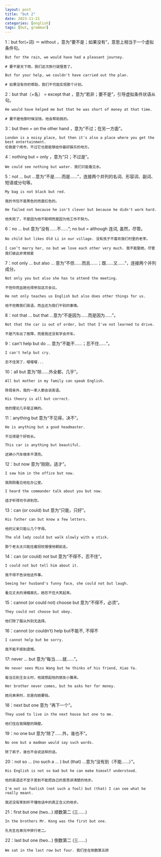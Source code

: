 ```yaml
---
layout: post
title: "but 2"
date: 2023-11-21
categories: [english]
tags: [but, grammar]
---
```


1：but for(+词) ＝ without ，意为“要不是；如果没有”，意思上相当于一个虚拟条件句。
```
But for the rain, we would have had a pleasant journey.

# 要不是天下雨，我们这次旅行就惬意了。

But for your help, we couldn't have carried out the plan.

# 如果没有你的帮助，我们不可能实现那个计划。
```

2：but that（+名） = except that ，意为“若非；要不是”，引导虚拟条件状语从句。
```
He would have helped me but that he was short of money at that time.

# 要不是他那时候没钱，他会帮助我的。
```

3：but then = on the other hand ，意为“不过；在另一方面”。
```
London is a noisy place, but then it's also a place where you get the best entertainment.
伦敦是个闹市，不过它也是能够给你最好娱乐的地方。
````

4：nothing but = only ，意为“只；不过是”。
```
We could see nothing but water. 我们只能看见水。
```

5：not … but …意为“不是……而是……”，连接两个并列的名词、形容词、副词、短语或分句等。
```
My bag is not black but red. 

我的书包不是黑色的而是红色的。

He failed not because he isn't clever but because he didn't work hard. 

他失败了，不是因为他不聪明而是因为他工作不努力。
```

6：no … but 意为“没有……不……”; no but = although 连词, 虽然，尽管。
```
No child but likes Old Li in our village. 没有孩子不喜欢我们村里的老李。

I can’t marry her, no but we love each other very much. 我不能娶她，尽管我们彼此非常相爱
```

7：not only … but also … 意为“不但……而且……；既……又……”，连接两个并列成分。
```
Not only you but also she has to attend the meeting. 

不但你而且她也得参加这次会议。

He not only teaches us English but also does other things for us. 

他不但教我们英语，而且还为我们干别的事情。
```

8：not that … but that …意为“不是因为……而是因为……”。
```
Not that the car is out of order, but that I've not learned to drive. 

不是汽车出了故障，而是我还没有学会开车。
```

9：can't help but do … 意为“不能不……；忍不住……”。
```
I can't help but cry. 

忍不住哭了，嘤嘤嘤...
```

10：all but 意为“除……外全都，几乎”。
```
All but mother in my family can speak English. 

除母亲外，我的一家人都会说英语。

His theory is all but correct. 

他的理论几乎是正确的。   
```

11：anything but 意为“不见得，决不”。
```
He is anything but a good headmaster. 

不见得是个好校长。

This car is anything but beautiful. 

这辆小汽车根本不漂亮。
```


12：but now 意为“刚刚，适才”。
```
I saw him in the office but now. 

我刚刚看见他在办公室。

I heard the commander talk about you but now. 

适才听得司令讲到您。
```

13：can (or could) but 意为“只能，只好”。
```
His father can but know a few letters. 

他的父亲只能认几个字母。

The old lady could but walk slowly with a stick. 

那个老太太只能拄着拐杖慢慢地朝前走。
```

14：can (or could) not but 意为“不得不，忍不住”。
```
I could not but tell him about it. 

我不得不告诉他这件事。

Seeing her husband's funny face, she could not but laugh. 

看见丈夫的滑稽面孔，她忍不住大笑起来。
```

15：cannot (or could not) choose but 意为“不得不，必须”。
```
They could not choose but obey. 

他们除了服从外别无选择。
```

16：cannot (or couldn’t) help but不能不, 不得不
```
I cannot help but be sorry. 

我不能不感到遗憾。
```

17: never … but 意为“每当……就……”。
```
He never sees Miss Wang but he thinks of his friend, Xiao Ya. 

每当见到王女士时，他就想起他的朋友小雅来。

Her brother never comes, but he asks her for money. 

她兄弟来时，总是向她要钱。
```

18：next but one 意为 “再下一个”。
```
They used to live in the next house but one to me. 

他们住在我隔壁的隔壁。
```

19：no one but 意为“除了……外，谁也不”。
```
No one but a madman would say such words. 

除了疯子，谁也不会说这样的话。
```

20：not so … (no such a … ) but (that) …意为“没有到（不能……）”。
```
His English is not so bad but he can make himself understood.

他的英语还不至于差到不能把自己的意思讲清楚的地步。

I'm not so foolish (not such a fool) but (that) I can see what he really meant. 

我还没有笨到听不懂他话中的真正含义的地步。
```

21：first but one (two…) 顺数第二 (三……)
```
In the brothers Mr. Kong was the first but one.

孔先生在弟兄中排行老二。
```

22：last but one (two…) 倒数第二 (三……)
```
We sat in the last row but four. 我们坐在倒数第五排
````